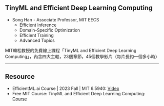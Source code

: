 ## TinyML and Efficient Deep Learning Computing
* Song Han - Associate Professor, MIT EECS
  * Efficient Inference
  * Domain-Specific Optimization
  * Efficient Training
  * Advanced Topics

MIT韓松教授的免費線上課程「TinyML and Efficient Deep Learning Computing」，內含四大主軸，23個章節，45個教學影片（每片長約一個多小時） 
 
---
## Resource
* EfficientML.ai Course | 2023 Fall | MIT 6.5940: [Video](https://www.youtube.com/playlist?list=PL80kAHvQbh-pT4lCkDT53zT8DKmhE0idB)
* Free MIT Course: TinyML and Efficient Deep Learning Computing: [Course](https://www.kdnuggets.com/free-mit-course-tinyml-and-efficient-deep-learning-computing?fbclid=IwY2xjawHW_rVleHRuA2FlbQIxMAABHdS74auHNtaIj6tjKHi1S27AfwKkCSzjQFmJYwCoWzrXoVsnmNC7Weurpw_aem_zF6kKwOZ4AzfC5irmW2V7A)
